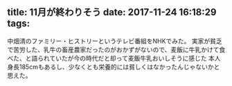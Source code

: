 title: 11月が終わりそう
date: 2017-11-24 16:18:29
tags:
---
中畑清のファミリー・ヒストリーというテレビ番組をNHKでみた。
実家が貧乏で苦労した、乳牛の畜産農家だったのがおかずがないので、麦飯に牛乳かけて食べた、と語られていたが今の時代だと却って麦飯牛乳おいしそうに感じた
本人身長185cmもあるし、少なくとも栄養的には貧しくはなかったんじゃないかと思えた。
